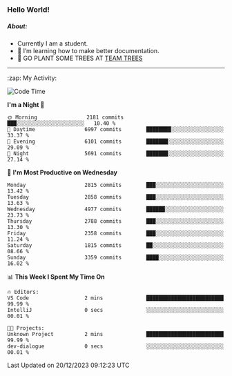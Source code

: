 ### Hello World!

##### About:
- Currently I am a student.
- 🌱 I’m learning how to make better documentation.
- 🌱 GO PLANT SOME TREES AT [TEAM TREES](https://teamtrees.org/)

---
  <summary>:zap: My Activity:</summary>
  
<!--START_SECTION:waka-->
![Code Time](http://img.shields.io/badge/Code%20Time-1%2C267%20hrs%2050%20mins-blue)

**I'm a Night 🦉** 

```text
🌞 Morning                2181 commits        ███░░░░░░░░░░░░░░░░░░░░░░   10.40 % 
🌆 Daytime                6997 commits        ████████░░░░░░░░░░░░░░░░░   33.37 % 
🌃 Evening                6101 commits        ███████░░░░░░░░░░░░░░░░░░   29.09 % 
🌙 Night                  5691 commits        ███████░░░░░░░░░░░░░░░░░░   27.14 % 
```
📅 **I'm Most Productive on Wednesday** 

```text
Monday                   2815 commits        ███░░░░░░░░░░░░░░░░░░░░░░   13.42 % 
Tuesday                  2858 commits        ███░░░░░░░░░░░░░░░░░░░░░░   13.63 % 
Wednesday                4977 commits        ██████░░░░░░░░░░░░░░░░░░░   23.73 % 
Thursday                 2788 commits        ███░░░░░░░░░░░░░░░░░░░░░░   13.30 % 
Friday                   2358 commits        ███░░░░░░░░░░░░░░░░░░░░░░   11.24 % 
Saturday                 1815 commits        ██░░░░░░░░░░░░░░░░░░░░░░░   08.66 % 
Sunday                   3359 commits        ████░░░░░░░░░░░░░░░░░░░░░   16.02 % 
```


📊 **This Week I Spent My Time On** 

```text
🔥 Editors: 
VS Code                  2 mins              █████████████████████████   99.99 % 
IntelliJ                 0 secs              ░░░░░░░░░░░░░░░░░░░░░░░░░   00.01 % 

🐱‍💻 Projects: 
Unknown Project          2 mins              █████████████████████████   99.99 % 
dev-dialogue             0 secs              ░░░░░░░░░░░░░░░░░░░░░░░░░   00.01 % 
```


 Last Updated on 20/12/2023 09:12:23 UTC
<!--END_SECTION:waka-->
